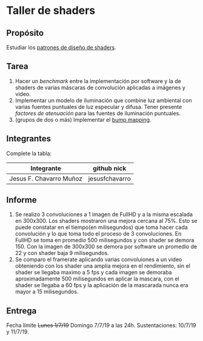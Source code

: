 # Taller de shaders

## Propósito

Estudiar los [patrones de diseño de shaders](http://visualcomputing.github.io/Shaders/#/4).

## Tarea

1. Hacer un _benchmark_ entre la implementación por software y la de shaders de varias máscaras de convolución aplicadas a imágenes y video.
2. Implementar un modelo de iluminación que combine luz ambiental con varias fuentes puntuales de luz especular y difusa. Tener presente _factores de atenuación_ para las fuentes de iluminación puntuales.
3. (grupos de dos o más) Implementar el [bump mapping](https://en.wikipedia.org/wiki/Bump_mapping).

## Integrantes

Complete la tabla:

| Integrante | github nick |
|------------|-------------|
| Jesus F. Chavarro Muñoz | jesusfchavarro |

## Informe

1. Se realizo 3 convoluciones a 1 imagen de FullHD y a la misma escalada en 300x300. Los shaders mostraron una mejora cercana al 75%. Esto se puede constatar en el tiempo(en milisegundos) que toma hacer cada convolución y lo que toma todo el proceso de 3 convoluciones. En FullHD se toma en promedio 500 milisegundos y con shader se demora 150. Con la imagen de 300x300 se demora por software un promedio de 22 y con shader baja 9 milisegundos.
2. Se comparo el framerate aplicando varias convoluiones a un video obteniendo con los shader una amplia mejora en el rendimiento, sin el shader se llegaba maximo a 5 fps y cada imagen se demoraba aproximadamente 500 milisegundos en aplicar la mascara, con el shader se llegaba a 60 fps y la aplicación de la mascarada nunca era mayor a 15 milisegundos.

## Entrega

Fecha límite ~~Lunes 1/7/19~~ Domingo 7/7/19 a las 24h. Sustentaciones: 10/7/19 y 11/7/19.
